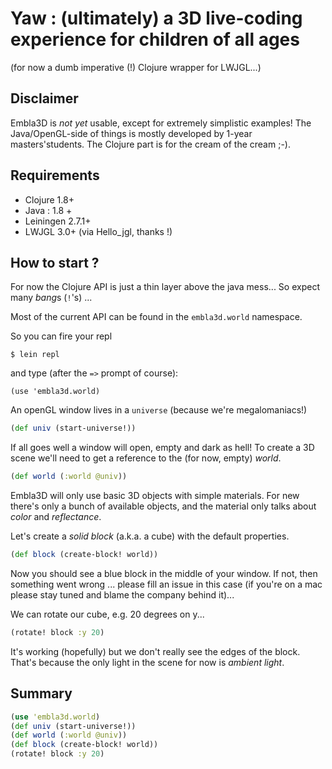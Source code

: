 # Yaw : (ultimately) a 3D live-coding experience for children of all ages

(for now a dumb imperative (!) Clojure wrapper for LWJGL...)

## Disclaimer

Embla3D is *not yet* usable, except for extremely simplistic examples!
The Java/OpenGL-side of things is mostly developed by 1-year masters'students.
The Clojure part is for the cream of the cream ;-).

## Requirements

 - Clojure 1.8+
 - Java : 1.8 +
 - Leiningen 2.7.1+
 - LWJGL 3.0+ (via Hello_jgl, thanks !)

## How to start ?

For now the Clojure API is just a thin layer above
 the java mess... So expect many *bang*s (`!`'s) ...

Most of the current API can be found in the
`embla3d.world` namespace.

So you can fire your repl 

```
$ lein repl
```

and type (after the `=>` prompt of course):

```
(use 'embla3d.world)
```

An openGL window lives in a `universe` (because we're megalomaniacs!)

```clojure
(def univ (start-universe!))
```

If all goes well a window will open, empty and dark as hell!
To create a 3D scene we'll need to get a reference to
the (for now, empty) *world*.

```clojure
(def world (:world @univ))
```

Embla3D will only use basic 3D objects with simple materials.
For new there's only a bunch of available objects, and the 
material only talks about *color* and *reflectance*.

Let's create a *solid block* (a.k.a. a cube) with the default properties.

```clojure
(def block (create-block! world))
```

Now you should see a blue block in the middle of your window.
If not, then something went wrong ... please fill an issue
in this case (if you're on a mac please stay tuned and
blame the company behind it)...

We can rotate our cube, e.g. 20 degrees on y...

```clojure
(rotate! block :y 20)
```

It's working (hopefully) but we don't really see the edges
of the block. That's because the only light in the scene for
now is *ambient light*.


## Summary

```clojure
(use 'embla3d.world)
(def univ (start-universe!))
(def world (:world @univ))
(def block (create-block! world))
(rotate! block :y 20)
```

